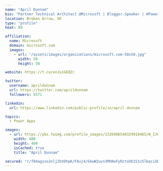 ```yaml
---
name: "April Dunnam"
bio: "Partner Technical Architect @Microsoft | Blogger-Speaker | #PowerApps, #PowerAutomate, #Office365, #SharePoint | #WIT | #Karaoke Queen"
location: Broken Arrow, OK
type: "profile"
heat: 89

affiliation:
  name: Microsoft
  domain: microsoft.com
  images:
    - url: "/assets/images/organizations/microsoft.com-50x50.jpg"
      width: 50
      height: 50

website: https://t.co/enJuiGEQZc

twitter:
  username: aprildunnam
  url: https://twitter.com/aprildunnam
  followers: 5571

linkedin:
  url: https://www.linkedin.com/public-profile/in/april-dunnam

topics:
  - Power Apps

images:
  - url: https://pbs.twimg.com/profile_images/1326986540329918465/W_IJ6Ih2_400x400.jpg
    width: 400
    height: 400
    isCached: true
    title: "April Dunnam"

secured: "c/f84agzxo2nljZhVOhpK/FAuj4/GkwW2uvn3MhNoFyRztoXb1S1v5lbqciXBXKGCA3Tc47o9IXbIKTP+oTti1xSn68tlTt3aM1OIdes1xatTXdyNRgjwp5RhETyklxHMgePH393aCsv2zoz07XihOsM1d1QGbYs6gyouxck7/gMzz291tRUNTL9VQTwUmFL2WUTx0ajTN2m4g0sbtpLl8WSWKbV2Fy8jCL7+Sd5eAsdFH4tfVqLiJKkRHnO4bTMsjyepaXTrbH9C6bJArbj7Bp/yIFlml/pETaUfniExWaLl2vBP7hcs8yMz30JPuW5jgfOkgmeHNfzvwpWqqFmSaM44gnlRWZjUn9/vESP691UelQhmhte8o5x0/x4+fIzZ+uQPzgfrr6kDODbQtuaIYiKqRfYR3R4Rq51WGToF+o=;I8eSgQTzK81H9DjfX2QlKw=="
---
```


